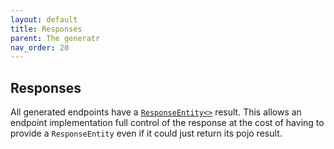 ```yaml
---
layout: default
title: Responses
parent: The generatr
nav_order: 20
---
```


## Responses

All generated endpoints have a [`ResponseEntity<>`][spring-responseentity] result. This allows an endpoint
implementation full control of the response at the cost of having to provide a `ResponseEntity` even if
it could just return its pojo result.

[spring-responseentity]: https://docs.spring.io/spring-framework/docs/current/javadoc-api/org/springframework/http/ResponseEntity.html
